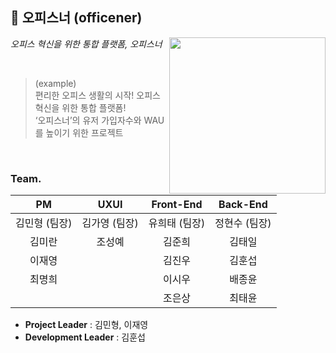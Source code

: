 ## 🏢 오피스너 (officener)

<img width="250" align="right" src="https://github.com/livable-final/.github/assets/116873887/0fdb7416-ca6a-457a-9350-64b2e82e3ef6" />

*오피스 혁신을 위한 통합 플랫폼, 오피스너*


<br />

> (example) <br />
> 편리한 오피스 생활의 시작! 오피스 혁신을 위한 통합 플랫폼!<br />
> ‘오피스너’의 유저 가입자수와 WAU를 높이기 위한 프로젝트

<br />

### Team.

| PM | UXUI | **Front-End** | **Back-End** |
| :--: | :--: |:-------------:|:-------------:|
| 김민형 (팀장) | 김가영 (팀장) | 유희태 (팀장) | 정현수 (팀장) |
| 김미란 | 조성예 | 김준희 | 김태일 |
| 이재영 | | 김진우 | 김훈섭 |
| 최명희 | | 이시우 | 배종윤 |
| | | 조은상 | 최태윤 |

- **Project Leader** : 김민형, 이재영
- **Development Leader** : 김훈섭

